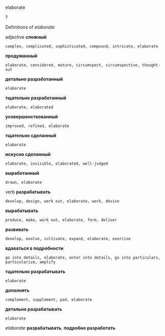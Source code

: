 elaborate

?


Definitions of _elaborate_

adjective
**сложный**

    complex, complicated, sophisticated, compound, intricate, elaborate
**продуманный**

    elaborate, considered, mature, circumspect, circumspective, thought-out
**детально разработанный**

    elaborate
**тщательно разработанный**

    elaborate, elaborated
**усовершенствованный**

    improved, refined, elaborate
**тщательно сделанный**

    elaborate
**искусно сделанный**

    elaborate, invisible, elaborated, well-judged
**выработанный**

    drawn, elaborate

verb
**разрабатывать**

    develop, design, work out, elaborate, work, devise
**вырабатывать**

    produce, make, work out, elaborate, form, deliver
**развивать**

    develop, evolve, cultivate, expand, elaborate, exercise
**вдаваться в подробности**

    go into details, elaborate, enter into details, go into particulars, particularize, amplify
**тщательно разрабатывать**

    elaborate
**дополнять**

    complement, supplement, pad, elaborate
**детально разрабатывать**

    elaborate

_elaborate_
**разрабатывать**, **подробно разработать**